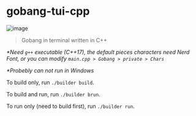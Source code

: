 # gobang-tui-cpp

![image](https://user-images.githubusercontent.com/73375859/233754919-b91b53c2-90a6-4b0a-a686-18d85687bb2a.png)

> Gobang in terminal written in C++

_\*Need `g++` executable (C++17), the default pieces characters need Nerd Font, or you can modify `main.cpp > Gobang > private > Chars`_

_\*Probebly can not run in Windows_

To build only, run `./builder build`.

To build and run, run `./builder brun`.

To run only (need to build first), run `./builder run`.
